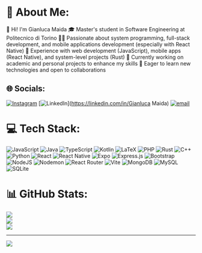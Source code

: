 # 💫 About Me:
👋 Hi! I'm Gianluca Maida
🎓 Master's student in Software Engineering at Politecnico di Torino
👨‍💻 Passionate about system programming, full-stack development, and mobile applications development (especially with React Native)
🚀 Experience with web development (JavaScript), mobile apps (React Native), and system-level projects (Rust)
📘 Currently working on academic and personal projects to enhance my skills
🌱 Eager to learn new technologies and open to collaborations




## 🌐 Socials:
[![Instagram](https://img.shields.io/badge/Instagram-%23E4405F.svg?logo=Instagram&logoColor=white)](https://instagram.com/g_maida28) [![LinkedIn](https://img.shields.io/badge/LinkedIn-%230077B5.svg?logo=linkedin&logoColor=white)](https://linkedin.com/in/Gianluca Maida) [![email](https://img.shields.io/badge/Email-D14836?logo=gmail&logoColor=white)](mailto:gianlucamaida28@gmail.com) 

# 💻 Tech Stack:
![JavaScript](https://img.shields.io/badge/javascript-%23323330.svg?style=for-the-badge&logo=javascript&logoColor=%23F7DF1E) ![Java](https://img.shields.io/badge/java-%23ED8B00.svg?style=for-the-badge&logo=openjdk&logoColor=white) ![TypeScript](https://img.shields.io/badge/typescript-%23007ACC.svg?style=for-the-badge&logo=typescript&logoColor=white) ![Kotlin](https://img.shields.io/badge/kotlin-%237F52FF.svg?style=for-the-badge&logo=kotlin&logoColor=white) ![LaTeX](https://img.shields.io/badge/latex-%23008080.svg?style=for-the-badge&logo=latex&logoColor=white) ![PHP](https://img.shields.io/badge/php-%23777BB4.svg?style=for-the-badge&logo=php&logoColor=white) ![Rust](https://img.shields.io/badge/rust-%23000000.svg?style=for-the-badge&logo=rust&logoColor=white) ![C++](https://img.shields.io/badge/c++-%2300599C.svg?style=for-the-badge&logo=c%2B%2B&logoColor=white) ![Python](https://img.shields.io/badge/python-3670A0?style=for-the-badge&logo=python&logoColor=ffdd54) ![React](https://img.shields.io/badge/react-%2320232a.svg?style=for-the-badge&logo=react&logoColor=%2361DAFB) ![React Native](https://img.shields.io/badge/react_native-%2320232a.svg?style=for-the-badge&logo=react&logoColor=%2361DAFB) ![Expo](https://img.shields.io/badge/expo-1C1E24?style=for-the-badge&logo=expo&logoColor=#D04A37) ![Express.js](https://img.shields.io/badge/express.js-%23404d59.svg?style=for-the-badge&logo=express&logoColor=%2361DAFB) ![Bootstrap](https://img.shields.io/badge/bootstrap-%238511FA.svg?style=for-the-badge&logo=bootstrap&logoColor=white) ![NodeJS](https://img.shields.io/badge/node.js-6DA55F?style=for-the-badge&logo=node.js&logoColor=white) ![Nodemon](https://img.shields.io/badge/NODEMON-%23323330.svg?style=for-the-badge&logo=nodemon&logoColor=%BBDEAD) ![React Router](https://img.shields.io/badge/React_Router-CA4245?style=for-the-badge&logo=react-router&logoColor=white) ![Vite](https://img.shields.io/badge/vite-%23646CFF.svg?style=for-the-badge&logo=vite&logoColor=white) ![MongoDB](https://img.shields.io/badge/MongoDB-%234ea94b.svg?style=for-the-badge&logo=mongodb&logoColor=white) ![MySQL](https://img.shields.io/badge/mysql-4479A1.svg?style=for-the-badge&logo=mysql&logoColor=white) ![SQLite](https://img.shields.io/badge/sqlite-%2307405e.svg?style=for-the-badge&logo=sqlite&logoColor=white)
# 📊 GitHub Stats:
![](https://github-readme-stats.vercel.app/api?username=gianlucamaida&theme=dark&hide_border=false&include_all_commits=true&count_private=true)<br/>
![](https://github-readme-streak-stats.herokuapp.com/?user=gianlucamaida&theme=dark&hide_border=false)<br/>
![](https://github-readme-stats.vercel.app/api/top-langs/?username=gianlucamaida&theme=dark&hide_border=false&include_all_commits=true&count_private=true&layout=compact)

---
[![](https://visitcount.itsvg.in/api?id=gianlucamaida&icon=0&color=0)](https://visitcount.itsvg.in)

<!-- Proudly created with GPRM ( https://gprm.itsvg.in ) -->
